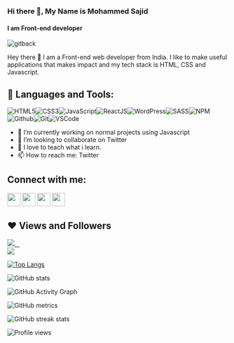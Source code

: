### Hi there 👋, My Name  is Mohammed Sajid
#### I am Front-end developer
![gitback](https://user-images.githubusercontent.com/87852919/167628453-00bf380b-0880-469e-b42c-efeb1af86e29.png)



Hey there 👋 I am a Front-end web developer from India. I like to make useful applications that makes impact and my tech stack is HTML, CSS and Javascript.

## 🚀 Languages and Tools:

![HTML5](https://img.icons8.com/color/30/html-5.png)![CSS3](https://img.icons8.com/color/30/css3.png)![JavaScript](https://img.icons8.com/color/30/javascript.png)![ReactJS](https://img.icons8.com/color/30/react-native.png)![WordPress](https://img.icons8.com/color/30/wordpress.png)![SASS](https://img.icons8.com/color/30/sass.png)![NPM](https://img.icons8.com/color/30/npm.png)![Github](https://img.icons8.com/material-outlined/30/github.png)![Git](https://img.icons8.com/color/30/git.png)![VSCode](https://img.icons8.com/color/30/visual-studio-code-2019.png)
<br/>

- 🔭 I’m currently working on normal projects using Javascript
- 👯 I’m looking to collaborate on Twitter 
- 💬 I love to teach what i learn.
- 📫 How to reach me: Twitter 


## Connect with me:

<p align="left">

<a href = "https://www.linkedin.com/in/%E2%9A%A1sourav-mandal%E2%9A%A1-390361218/"><img src="https://img.icons8.com/fluent/48/000000/linkedin.png" width="30px"/></a>
<a href = "https://twitter.com/sourav_code"><img src="https://img.icons8.com/fluent/48/000000/twitter.png" width="30px"/></a>
<a href = "https://www.instagram.com/souravcode/?hl=en"><img src="https://img.icons8.com/fluent/48/000000/instagram-new.png" width="30px"/></a>
<a href = "https://www.youtube.com/channel/UC34QqM-x6iaOD9ikoch9FAg/about"><img src="https://img.icons8.com/color/48/000000/youtube-play.png" width="30px"/></a>
</p>


## ❤ Views and Followers

<a href="https://twitter.com/@sajid_curious" target="_blank" rel="noreferrer"><img
src="https://img.shields.io/twitter/follow/@sajid_curios?logo=twitter&style=for-the-badge&color=3382ed&labelColor=1c1917"/> &nbsp;&nbsp;
  <br>
<a href="https://github.com/souravcodeweb" target="_blank" rel="noreferrer"><img
src="https://img.shields.io/github/followers/souravcodeweb?logo=github&style=for-the-badge&color=3382ed&labelColor=1c1917" /></a>

[![Top Langs](https://github-readme-stats.vercel.app/api/top-langs/?username=souravcodeweb)](https://github.com/anuraghazra/github-readme-stats)

![GitHub stats](https://github-readme-stats.vercel.app/api?username=souravcodeweb&show_icons=true&count_private=true)  

![GitHub Activity Graph](https://activity-graph.herokuapp.com/graph?username=souravcodeweb)  

![GitHub metrics](https://metrics.lecoq.io/souravcodeweb)  

![GitHub streak stats](https://github-readme-streak-stats.herokuapp.com/?user=souravcodeweb)  

![Profile views](https://gpvc.arturio.dev/souravcodeweb)  
